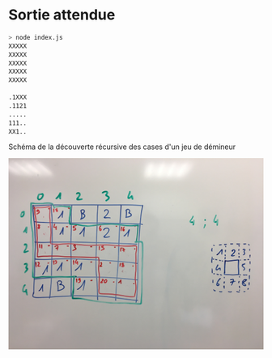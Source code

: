 
# Sortie attendue

``` bash
> node index.js 
XXXXX
XXXXX
XXXXX
XXXXX
XXXXX

.1XXX
.1121
.....
111..
XX1..
```

Schéma de la découverte récursive des cases d'un jeu de démineur

![Une grille de 5x5](IMG_2292.JPG)
